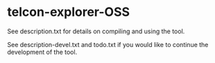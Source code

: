 # telcon-explorer-OSS

See description.txt for details on compiling and using the tool.

See description-devel.txt and todo.txt if you would like to continue the development of the tool.
